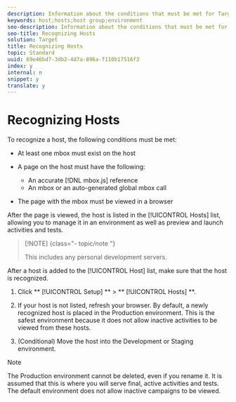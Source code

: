```yaml
---
description: Information about the conditions that must be met for Target to recognize a host and add it to the Hosts list.
keywords: host;hosts;host group;environment
seo-description: Information about the conditions that must be met for Target to recognize a host and add it to the Hosts list.
seo-title: Recognizing Hosts
solution: Target
title: Recognizing Hosts
topic: Standard
uuid: 69e46bd7-3db2-4d7a-896a-f110b17516f3
index: y
internal: n
snippet: y
translate: y
---
```


# Recognizing Hosts

To recognize a host, the following conditions must be met: 


* At least one mbox must exist on the host
* A page on the host must have the following: 
    * An accurate [!DNL  mbox.js] reference
    * An mbox or an auto-generated global mbox call

* The page with the mbox must be viewed in a browser


After the page is viewed, the host is listed in the [!UICONTROL  Hosts] list, allowing you to manage it in an environment as well as preview and launch activities and tests. 


>[!NOTE] {class="- topic/note "}
>
>This includes any personal development servers.



After a host is added to the [!UICONTROL  Host] list, make sure that the host is recognized. 


1. Click ** [!UICONTROL  Setup] ** > ** [!UICONTROL  Hosts] **. 

1. If your host is not listed, refresh your browser. 
   By default, a newly recognized host is placed in the Production environment. This is the safest environment because it does not allow inactive activities to be viewed from these hosts.
1. (Conditional) Move the host into the Development or Staging environment. 




>[!NOTE]
>
>The Production environment cannot be deleted, even if you rename it. It is assumed that this is where you will serve final, active activities and tests. The default environment does not allow inactive campaigns to be viewed.


